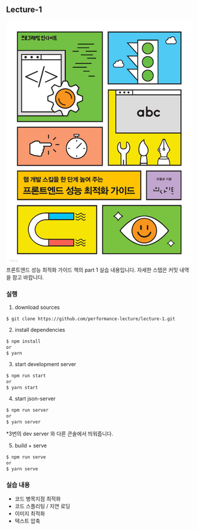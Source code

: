 ## Lecture-1

![frontend performance optimization guide](public/paste/2022-11-14-13-58-40.png)
프론트엔드 성능 최적화 가이드 책의 part 1 실습 내용입니다.
자세한 스텝은 커밋 내역을 참고 바랍니다.

### 실행

1. download sources

```
$ git clone https://github.com/performance-lecture/lecture-1.git
```

2. install dependencies

```
$ npm install
or
$ yarn
```

3. start development server

```
$ npm run start
or
$ yarn start
```

4. start json-server

```
$ npm run server
or
$ yarn server
```

\*3번의 dev server 와 다른 콘솔에서 띄워줍니다.

5. build + serve

```
$ npm run serve
or
$ yarn serve
```

### 실습 내용
- 코드 병목지점 최적화
- 코드 스플리팅 / 지연 로딩
- 이미지 최적화
- 텍스트 압축
